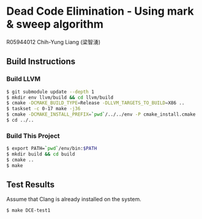 Dead Code Elimination - Using mark & sweep algorithm
=====================

R05944012 Chih-Yung Liang (梁智湧)

## Build Instructions

### Build LLVM
```bash
$ git submodule update --depth 1
$ mkdir env llvm/build && cd llvm/build
$ cmake -DCMAKE_BUILD_TYPE=Release -DLLVM_TARGETS_TO_BUILD=X86 ..
$ taskset -c 0-17 make -j36
$ cmake -DCMAKE_INSTALL_PREFIX=`pwd`/../../env -P cmake_install.cmake
$ cd ../..
```

### Build This Project
```bash
$ export PATH=`pwd`/env/bin:$PATH
$ mkdir build && cd build
$ cmake ..
$ make
```

## Test Results
Assume that Clang is already installed on the system.

```bash
$ make DCE-test1
```
